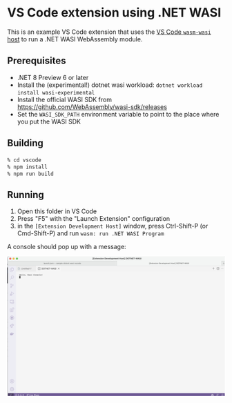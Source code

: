 # VS Code extension using .NET WASI

This is an example VS Code extension that uses the [VS Code `wasm-wasi` host](https://code.visualstudio.com/blogs/2023/06/05/vscode-wasm-wasi) to run a .NET WASI WebAssembly module.

## Prerequisites

* .NET 8 Preview 6 or later
* Install the (experimental!) dotnet wasi workload: `dotnet workload install wasi-experimental`
* Install the official WASI SDK from <https://github.com/WebAssembly/wasi-sdk/releases>
* Set the `WASI_SDK_PATH` environment variable to point to the place where you put the WASI SDK

## Building

```console
% cd vscode
% npm install
% npm run build
```

## Running

1. Open this folder in VS Code
2. Press "F5" with the "Launch Extension" configuration
3. in the `[Extension Development Host]` window, press Ctrl-Shift-P (or Cmd-Shift-P) and run `wasm: run .NET WASI Program`

A console should pop up with a message:

![screenshot Hello, Wasi Console](assets/HelloWasiConsole.png)
